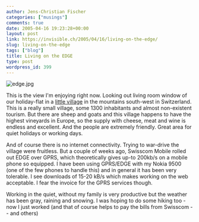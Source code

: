 ```yaml
---
author: Jens-Christian Fischer
categories: ["musings"]
comments: true
date: 2005-04-16 19:23:28+00:00
layout: post
link: https://invisible.ch/2005/04/16/living-on-the-edge/
slug: living-on-the-edge
tags: ["blog"]
title: Living on the EDGE
type: post
wordpress_id: 399
---
```


![edge.jpg](/images/edge.jpg)

This is the view I'm enjoying right now. Looking out living room window of our holiday-flat in a [little village][1] in the mountains south-west in Switzerland. This is a really small village, some 1300 inhabitants and almost non-existent tourism. But there are sheep and goats and this village happens to have the highest vineyards in Europe, so the supply with cheese, meat and wine is endless and excellent. And the people are extremely friendly. Great area for quiet holidays or working days.

And of course there is no internet connectivity. Trying to war-drive the village were fruitless. But a couple of weeks ago, Swisscom Mobile rolled out EDGE over GPRS, which theoretically gives up-to 200kb/s on a mobile phone so equipped. I have been using GPRS/EDGE with my Nokia 9500 (one of the few phones to handle this) and in general it has been very tolerable. I see downloads of 15-20 kB/s which makes working on the web acceptable. I fear the invoice for the GPRS services though.

Working in the quiet, without my family is very productive but the weather has been gray, raining and snowing. I was hoping to do some hiking too - now I just worked (and that of course helps to pay the bills from Swisscom -- and others)

[1]: https://www.visperterminen.ch

